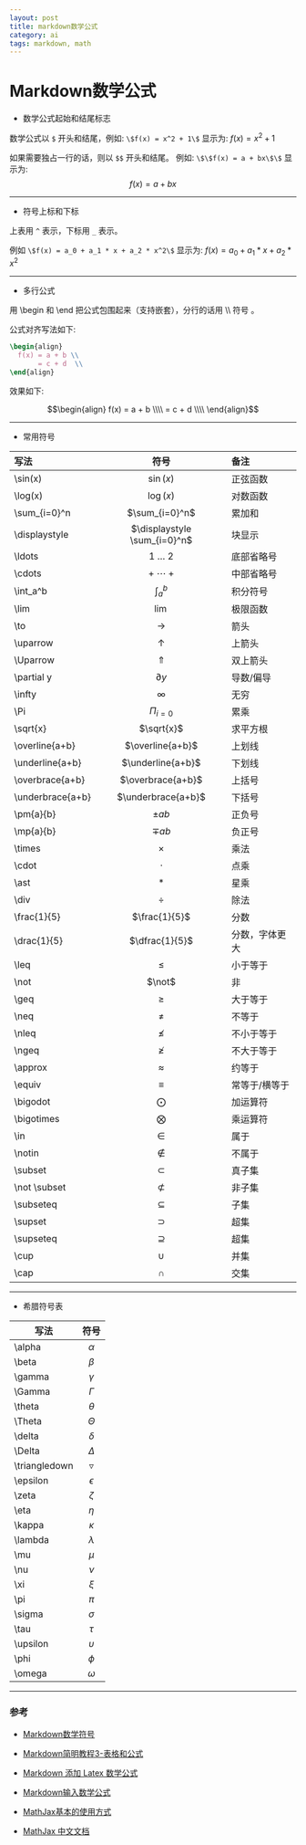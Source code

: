 ```yaml
---
layout: post
title: markdown数学公式
category: ai
tags: markdown, math
---
```


# Markdown数学公式


* 数学公式起始和结尾标志

数学公式以 `$` 开头和结尾，例如: `\$f(x) = x^2 + 1\$` 显示为: $f(x) = x^2 + 1$

如果需要独占一行的话，则以 `$$` 开头和结尾。 例如: `\$\$f(x) = a + bx\$\$` 显示为: $$f(x) = a + bx$$



----




* 符号上标和下标

上表用 `^` 表示，下标用 `_` 表示。

例如 `\$f(x) = a_0 + a_1 * x + a_2 * x^2\$`  显示为:  $f(x) = a_0 + a_1 * x + a_2 * x^2$



----



* 多行公式

用 \begin 和 \end 把公式包围起来（支持嵌套），分行的话用 \\\\ 符号 。

公式对齐写法如下:

~~~latex
\begin{align}
  f(x) = a + b \\
       = c + d  \\
\end{align}
~~~

效果如下:

$$\begin{align}
  f(x) = a + b \\\\
​        = c + d  \\\\
\end{align}$$



----




* 常用符号


| 写法               |              符号              | 备注      |
| :--------------- | :--------------------------: | :------ |
| \sin(x)          |          $\sin(x)$           | 正弦函数    |
| \log(x)          |          $\log(x)$           | 对数函数    |
| \sum_{i=0}^n     |        $\sum_{i=0}^n$        | 累加和     |
| \displaystyle    | $\displaystyle \sum_{i=0}^n$ | 块显示     |
| \ldots           |         1 $\ldots$ 2         | 底部省略号   |
| \cdots           |         + $\cdots$ +         | 中部省略号   |
| \int_a^b         |          $\int_a^b$          | 积分符号    |
| \lim             |            $\lim$            | 极限函数    |
| \to              |            $\to$             | 箭头      |
| \uparrow         |          $\uparrow$          | 上箭头     |
| \Uparrow         |          $\Uparrow$          | 双上箭头    |
| \partial y       |         $\partial y$         | 导数/偏导   |
| \infty           |           $\infty$           | 无穷      |
| \Pi              |         $\Pi_{i=0}$          | 累乘      |
| \sqrt{x}         |          $\sqrt{x}$          | 求平方根    |
| \overline{a+b}   |       $\overline{a+b}$       | 上划线     |
| \underline{a+b}  |      $\underline{a+b}$       | 下划线     |
| \overbrace{a+b}  |      $\overbrace{a+b}$       | 上括号     |
| \underbrace{a+b} |      $\underbrace{a+b}$      | 下括号     |
| \pm{a}{b}        |         $\pm{a}{b}$          | 正负号     |
| \mp{a}{b}        |         $\mp{a}{b}$          | 负正号     |
| \times           |           $\times$           | 乘法      |
| \cdot            |           $\cdot$            | 点乘      |
| \ast             |            $\ast$            | 星乘      |
| \div             |            $\div$            | 除法      |
| \frac{1}{5}      |        $\frac{1}{5}$         | 分数      |
| \drac{1}{5}      |        $\dfrac{1}{5}$        | 分数，字体更大 |
| \leq             |            $\leq$            | 小于等于    |
| \not             |            $\not$            | 非       |
| \geq             |            $\geq$            | 大于等于    |
| \neq             |            $\neq$            | 不等于     |
| \nleq            |           $\nleq$            | 不小于等于   |
| \ngeq            |           $\ngeq$            | 不大于等于   |
| \approx          |          $\approx$           | 约等于     |
| \equiv           |           $\equiv$           | 常等于/横等于 |
| \bigodot         |          $\bigodot$          | 加运算符    |
| \bigotimes       |         $\bigotimes$         | 乘运算符    |
| \in              |            $\in$             | 属于      |
| \notin           |           $\notin$           | 不属于     |
| \subset          |          $\subset$           | 真子集     |
| \not \subset     |        $\not \subset$        | 非子集     |
| \subseteq        |         $\subseteq$          | 子集      |
| \supset          |          $\supset$           | 超集      |
| \supseteq        |         $\supseteq$          | 超集      |
| \cup             |            $\cup$            | 并集      |
| \cap             |            $\cap$            | 交集      |



----





* 希腊符号表


| 写法            |       符号        |
| ------------- | :-------------: |
| \alpha        |    $\alpha$     |
| \beta         |     $\beta$     |
| \gamma        |    $\gamma$     |
| \Gamma        |    $\Gamma$     |
| \theta        |    $\theta$     |
| \Theta        |    $\Theta$     |
| \delta        |    $\delta$     |
| \Delta        |    $\Delta$     |
| \triangledown | $\triangledown$ |
| \epsilon      |   $\epsilon$    |
| \zeta         |     $\zeta$     |
| \eta          |     $\eta$      |
| \kappa        |    $\kappa$     |
| \lambda       |    $\lambda$    |
| \mu           |      $\mu$      |
| \nu           |      $\nu$      |
| \xi           |      $\xi$      |
| \pi           |      $\pi$      |
| \sigma        |    $\sigma$     |
| \tau          |     $\tau$      |
| \upsilon      |   $\upsilon$    |
| \phi          |     $\phi$      |
| \omega        |    $\omega$     |





----



### 参考

* [Markdown数学符号](http://blog.csdn.net/zcf1002797280/article/details/51289555)
* [Markdown简明教程3-表格和公式](http://blog.csdn.net/whqet/article/details/44277965)
* [Markdown 添加 Latex 数学公式](http://www.cnblogs.com/peaceWang/p/Markdown-tian-jia-Latex-shu-xue-gong-shi.html)
* [Markdown输入数学公式](http://ttang.name/2014/05/04/markdown-and-mathjax/)


* [MathJax基本的使用方式](http://blog.csdn.net/zoe_su/article/details/52506219)


- [MathJax 中文文档](https://mathjax-chinese-doc.readthedocs.org/en/latest/)